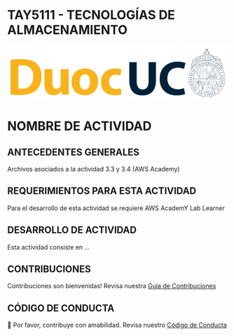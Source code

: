 # TAY5111 - TECNOLOGÍAS DE ALMACENAMIENTO

<p align="left" style="text-align:left;">
  <a href="https://www.duoc.cl/">
    <img alt="Github Universe" src="img/logo.png" width="1040"/>
  </a>
</p>

# NOMBRE DE ACTIVIDAD

## ANTECEDENTES GENERALES

Archivos asociados a la actividad 3.3 y 3.4 (AWS Academy)

## REQUERIMIENTOS PARA ESTA ACTIVIDAD

Para el desarrollo de esta actividad se requiere AWS AcademY Lab Learner

## DESARROLLO DE ACTIVIDAD

Esta actividad consiste en ...

## CONTRIBUCIONES

Contribuciones son bienvenidas! Revisa nuestra [Guía de Contribuciones](./docs/contributors.md)

## CÓDIGO DE CONDUCTA

👋 Por favor, contribuye con amabilidad. Revisa nuestro [Código de Conducta](./docs/CODE_OF_CONDUCT.md)
